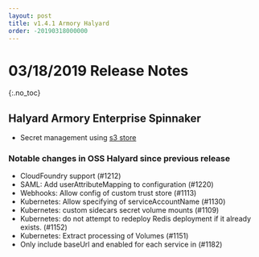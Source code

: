 ```yaml
---
layout: post
title: v1.4.1 Armory Halyard
order: -20190318000000
---
```


# 03/18/2019 Release Notes
{:.no_toc}


## Halyard Armory Enterprise Spinnaker

- Secret management using [s3 store](/spinnaker-install-admin-guides/secrets-s3/)


### Notable changes in OSS Halyard since previous release
- CloudFoundry support (#1212)
- SAML: Add userAttributeMapping to configuration (#1220)
- Webhooks: Allow config of custom trust store (#1113)
- Kubernetes: Allow specifying of serviceAccountName (#1130)
- Kubernetes: custom sidecars secret volume mounts (#1109)
- Kubernetes: do not attempt to redeploy Redis deployment if it already exists. (#1152)
- Kubernetes: Extract processing of Volumes (#1151)
- Only include baseUrl and enabled for each service in (#1182)
